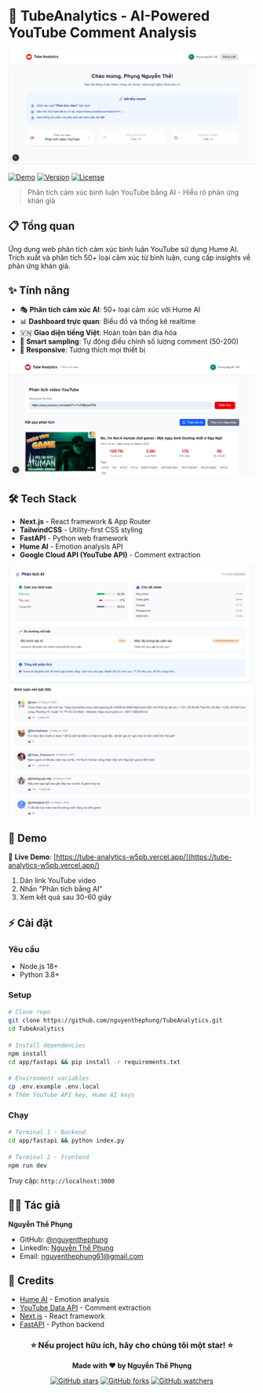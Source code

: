 # 🎯 TubeAnalytics - AI-Powered YouTube Comment Analysis

![Project Screenshot](public/assets/demo1.png)

[![Demo](https://img.shields.io/badge/🚀-Live_Demo-blue?style=for-the-badge)](https://tube-analytics-w5pb.vercel.app/)
[![Version](https://img.shields.io/badge/version-1.0.0-green?style=for-the-badge)]()
[![License](https://img.shields.io/badge/license-MIT-orange?style=for-the-badge)]()

> Phân tích cảm xúc bình luận YouTube bằng AI - Hiểu rõ phản ứng khán giả

## 📋 Tổng quan

Ứng dụng web phân tích cảm xúc bình luận YouTube sử dụng Hume AI. Trích xuất và phân tích 50+ loại cảm xúc từ bình luận, cung cấp insights về phản ứng khán giả.


## ✨ Tính năng

- 🎭 **Phân tích cảm xúc AI**: 50+ loại cảm xúc với Hume AI
- 📊 **Dashboard trực quan**: Biểu đồ và thống kê realtime  
- 🇻🇳 **Giao diện tiếng Việt**: Hoàn toàn bản địa hóa
- 🎯 **Smart sampling**: Tự động điều chỉnh số lượng comment (50-200)
- 📱 **Responsive**: Tương thích mọi thiết bị

![Features Dashboard](public/assets/demo2.png)

## 🛠️ Tech Stack

- **Next.js** - React framework & App Router
- **TailwindCSS** - Utility-first CSS styling
- **FastAPI** - Python web framework  
- **Hume AI** - Emotion analysis API
- **Google Cloud API (YouTube API)** - Comment extraction

![Analysis Results](public/assets/demo3.png)
![Demo Interface](public/assets/demo4.png)

## 🚀 Demo

🔗 **Live Demo**: [https://tube-analytics-w5pb.vercel.app/](https://tube-analytics-w5pb.vercel.app/)

1. Dán link YouTube video
2. Nhấn "Phân tích bằng AI" 
3. Xem kết quả sau 30-60 giây

## ⚡ Cài đặt

### Yêu cầu
- Node.js 18+
- Python 3.8+

### Setup
```bash
# Clone repo
git clone https://github.com/nguyenthephung/TubeAnalytics.git
cd TubeAnalytics

# Install dependencies
npm install
cd app/fastapi && pip install -r requirements.txt

# Environment variables
cp .env.example .env.local
# Thêm YouTube API key, Hume AI keys
```

### Chạy
```bash
# Terminal 1 - Backend
cd app/fastapi && python index.py

# Terminal 2 - Frontend  
npm run dev
```

Truy cập: `http://localhost:3000`

## 👨‍💻 Tác giả

**Nguyễn Thể Phụng**
- GitHub: [@nguyenthephung](https://github.com/nguyenthephung)
- LinkedIn: [Nguyễn Thể Phụng](https://www.linkedin.com/in/ph%E1%BB%A5ng-nguy%E1%BB%85n-th%E1%BB%83-285107385/)
- Email: nguyenthephung61@gmail.com

## 🙏 Credits

- [Hume AI](https://www.hume.ai/) - Emotion analysis
- [YouTube Data API](https://developers.google.com/youtube/v3) - Comment extraction
- [Next.js](https://nextjs.org/) - React framework
- [FastAPI](https://fastapi.tiangolo.com/) - Python backend



<div align="center">
  <h3>⭐ Nếu project hữu ích, hãy cho chúng tôi một star! ⭐</h3>
  
  **Made with ❤️ by Nguyễn Thể Phụng**
  
  [![GitHub stars](https://img.shields.io/github/stars/nguyenthephung/TubeAnalytics?style=social)](https://github.com/nguyenthephung/TubeAnalytics)
  [![GitHub forks](https://img.shields.io/github/forks/nguyenthephung/TubeAnalytics?style=social)](https://github.com/nguyenthephung/TubeAnalytics/fork)
  [![GitHub watchers](https://img.shields.io/github/watchers/nguyenthephung/TubeAnalytics?style=social)](https://github.com/nguyenthephung/TubeAnalytics)
</div>